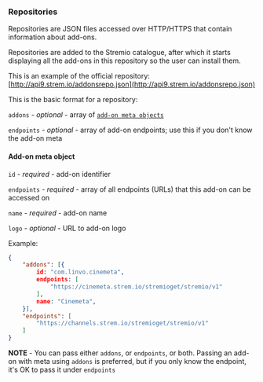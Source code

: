 ### Repositories

Repositories are JSON files accessed over HTTP/HTTPS that contain information about add-ons.

Repositories are added to the Stremio catalogue, after which it starts displaying all the add-ons in this repository so the user can install them.

This is an example of the official repository: [http://api9.strem.io/addonsrepo.json](http://api9.strem.io/addonsrepo.json)

This is the basic format for a repository: 

`addons` - _optional_ - array of [``add-on meta objects``](/docs/api/repositories.md#addon-meta-object)

`endpoints` - _optional_ - array of add-on endpoints; use this if you don't know the add-on meta

#### Add-on meta object

`id` - *required* - add-on identifier

`endpoints` - *required* - array of all endpoints (URLs) that this add-on can be accessed on

`name` - *required* - add-on name

`logo` - _optional_ - URL to add-on logo

Example:

```json
{
	"addons": [{
		id: "com.linvo.cinemeta",
		endpoints: [
			"https://cinemeta.strem.io/stremioget/stremio/v1"
		],
		name: "Cinemeta",
	}],
	"endpoints": [
		"https://channels.strem.io/stremioget/stremio/v1"
	]
}
```

**NOTE** - You can pass either `addons`, or `endpoints`, or both. Passing an add-on with meta using `addons` is preferred, but if you only know the endpoint, it's OK to pass it under `endpoints`